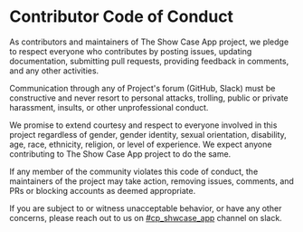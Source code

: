 # Contributor Code of Conduct

As contributors and maintainers of The Show Case App project, we pledge to respect everyone who contributes by posting issues, updating documentation, submitting pull requests, providing feedback in comments, and any other activities.

Communication through any of Project's forum (GitHub, Slack) must be constructive and never resort to personal attacks, trolling, public or private harassment, insults, or other unprofessional conduct.

We promise to extend courtesy and respect to everyone involved in this project regardless of gender, gender identity, sexual orientation, disability, age, race, ethnicity, religion, or level of experience. We expect anyone contributing to The Show Case App project to do the same.

If any member of the community violates this code of conduct, the maintainers of the project may take action, removing issues, comments, and PRs or blocking accounts as deemed appropriate.

If you are subject to or witness unacceptable behavior, or have any other concerns, please reach out to us on [#cp_shwcase_app](https://mobilewebindiascholar.slack.com/messages/CA8MRBPAT) channel on slack.